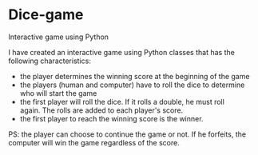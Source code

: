 # Dice-game
Interactive game using Python 

I have created an interactive game using Python classes that has the following characteristics:
- the player determines the winning score at the beginning of the game
- the players (human and computer) have to roll the dice to determine who will start the game
- the first player will roll the dice. If it rolls a double, he must roll again. The rolls are added to each player's score. 
- the first player to reach the winning score is the winner.

PS: the player can choose to continue the game or not. If he forfeits, the computer will win the game regardless of the score.
